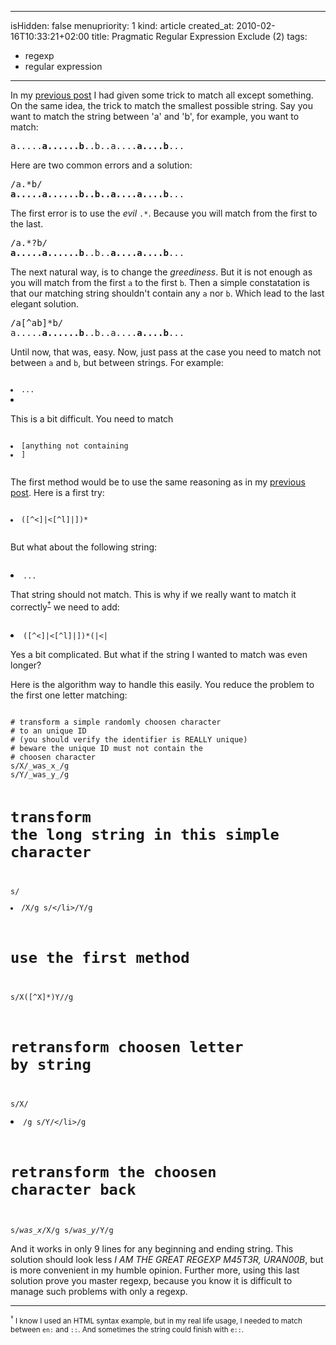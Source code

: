 -----
isHidden:       false
menupriority:   1
kind:           article
created_at:           2010-02-16T10:33:21+02:00
title: Pragmatic Regular Expression Exclude (2)
tags:
  - regexp
  - regular expression

-----

In my [previous post](previouspost) I had given some trick to match all except something. On the same idea, the trick to match the smallest possible string. Say you want to match the string between 'a' and 'b', for example, you want to match:

<pre class="twilight">
a.....<span class="Constant"><strong>a......b</strong></span>..b..a....<span class="Constant"><strong>a....b</strong></span>...
</pre>

Here are two common errors and a solution:

<pre class="twilight">
/a.*b/
<span class="Constant"><strong>a.....a......b..b..a....a....b</strong></span>...
</pre>

The first error is to use the *evil* `.*`. Because you will match from the first to the last.

<pre class="twilight">
/a.*?b/
<span class="Constant"><strong>a.....a......b</strong></span>..b..<span class="Constant"><strong>a....a....b</strong></span>...
</pre>

The next natural way, is to change the *greediness*. But it is not enough as you will match from the first `a` to the first `b`.
Then a simple constatation is that our matching string shouldn't contain any `a` nor `b`. Which lead to the last elegant solution.

<pre class="twilight">
/a[^ab]*b/
a.....<span class="Constant"><strong>a......b</strong></span>..b..a....<span class="Constant"><strong>a....b</strong></span>...
</pre>


Until now, that was, easy. 
Now, just pass at the case you need to match not between `a` and `b`, but between strings.
For example:
<div><code class="perl">
<li>...<li>
</code></div>

This is a bit difficult. You need to match 
<div><code class="perl">
<li>[anything not containing <li>]</li>
</code></div>

The first method would be to use the same reasoning as in my [previous post](previouspost). Here is a first try:

<div><code class="perl">
<li>([^<]|<[^l]|<l[^i]|<li[^>])*</li>
</code></div>

But what about the following string: 
<div><code class="perl">
<li>...<li</li>
</code></div>

That string should not match. This is why if we really want to match it correctly<sup><a href="#note1">&dagger;</a></sup> we need to add:
<div><code class="perl">
<li>([^<]|<[^l]|<l[^i]|<li[^>])*(|<|<l|<li)</li>
</code></div>

Yes a bit complicated. But what if the string I wanted to match was even longer?

Here is the algorithm way to handle this easily. You reduce the problem to the first one letter matching:

<div><code class="perl">
# transform a simple randomly choosen character
# to an unique ID 
# (you should verify the identifier is REALLY unique)
# beware the unique ID must not contain the 
# choosen character
s/X/_was_x_/g
s/Y/_was_y_/g

# transform the long string in this simple character
s/<li>/X/g
s/<\/li>/Y/g

# use the first method
s/X([^X]*)Y//g

# retransform choosen letter by string
s/X/<li>/g
s/Y/<\/li>/g

# retransform the choosen character back
s/_was_x_/X/g
s/_was_y_/Y/g
</code></div>

And it works in only 9 lines for any beginning and ending string. This solution should look less *I AM THE GREAT REGEXP M45T3R, URAN00B*, but is more convenient in my humble opinion. Further more, using this last solution prove you master regexp, because you know it is difficult to manage such problems with only a regexp.

---

<small><a name="note1"><sup>&dagger;</sup></a> I know I used an HTML syntax example, but in my real life usage, I needed to match between `en:` and `::`. And sometimes the string could finish with `e::`.</small>
    

[previouspost]: /Scratch/en/blog/2010-02-16-All-but-something-regexp--2- "All but something regexp"
